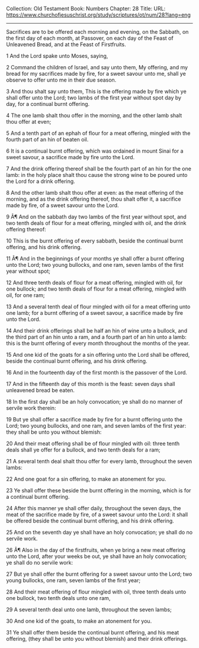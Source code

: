 Collection: Old Testament
Book: Numbers
Chapter: 28
Title: 
URL: https://www.churchofjesuschrist.org/study/scriptures/ot/num/28?lang=eng

---

Sacrifices are to be offered each morning and evening, on the Sabbath, on the first day of each month, at Passover, on each day of the Feast of Unleavened Bread, and at the Feast of Firstfruits.

1 And the Lord spake unto Moses, saying,

2 Command the children of Israel, and say unto them, My offering, and my bread for my sacrifices made by fire, for a sweet savour unto me, shall ye observe to offer unto me in their due season.

3 And thou shalt say unto them, This is the offering made by fire which ye shall offer unto the Lord; two lambs of the first year without spot day by day, for a continual burnt offering.

4 The one lamb shalt thou offer in the morning, and the other lamb shalt thou offer at even;

5 And a tenth part of an ephah of flour for a meat offering, mingled with the fourth part of an hin of beaten oil.

6 It is a continual burnt offering, which was ordained in mount Sinai for a sweet savour, a sacrifice made by fire unto the Lord.

7 And the drink offering thereof shall be the fourth part of an hin for the one lamb: in the holy place shalt thou cause the strong wine to be poured unto the Lord for a drink offering.

8 And the other lamb shalt thou offer at even: as the meat offering of the morning, and as the drink offering thereof, thou shalt offer it, a sacrifice made by fire, of a sweet savour unto the Lord.

9 Â¶ And on the sabbath day two lambs of the first year without spot, and two tenth deals of flour for a meat offering, mingled with oil, and the drink offering thereof:

10 This is the burnt offering of every sabbath, beside the continual burnt offering, and his drink offering.

11 Â¶ And in the beginnings of your months ye shall offer a burnt offering unto the Lord; two young bullocks, and one ram, seven lambs of the first year without spot;

12 And three tenth deals of flour for a meat offering, mingled with oil, for one bullock; and two tenth deals of flour for a meat offering, mingled with oil, for one ram;

13 And a several tenth deal of flour mingled with oil for a meat offering unto one lamb; for a burnt offering of a sweet savour, a sacrifice made by fire unto the Lord.

14 And their drink offerings shall be half an hin of wine unto a bullock, and the third part of an hin unto a ram, and a fourth part of an hin unto a lamb: this is the burnt offering of every month throughout the months of the year.

15 And one kid of the goats for a sin offering unto the Lord shall be offered, beside the continual burnt offering, and his drink offering.

16 And in the fourteenth day of the first month is the passover of the Lord.

17 And in the fifteenth day of this month is the feast: seven days shall unleavened bread be eaten.

18 In the first day shall be an holy convocation; ye shall do no manner of servile work therein:

19 But ye shall offer a sacrifice made by fire for a burnt offering unto the Lord; two young bullocks, and one ram, and seven lambs of the first year: they shall be unto you without blemish:

20 And their meat offering shall be of flour mingled with oil: three tenth deals shall ye offer for a bullock, and two tenth deals for a ram;

21 A several tenth deal shalt thou offer for every lamb, throughout the seven lambs:

22 And one goat for a sin offering, to make an atonement for you.

23 Ye shall offer these beside the burnt offering in the morning, which is for a continual burnt offering.

24 After this manner ye shall offer daily, throughout the seven days, the meat of the sacrifice made by fire, of a sweet savour unto the Lord: it shall be offered beside the continual burnt offering, and his drink offering.

25 And on the seventh day ye shall have an holy convocation; ye shall do no servile work.

26 Â¶ Also in the day of the firstfruits, when ye bring a new meat offering unto the Lord, after your weeks be out, ye shall have an holy convocation; ye shall do no servile work:

27 But ye shall offer the burnt offering for a sweet savour unto the Lord; two young bullocks, one ram, seven lambs of the first year;

28 And their meat offering of flour mingled with oil, three tenth deals unto one bullock, two tenth deals unto one ram,

29 A several tenth deal unto one lamb, throughout the seven lambs;

30 And one kid of the goats, to make an atonement for you.

31 Ye shall offer them beside the continual burnt offering, and his meat offering, (they shall be unto you without blemish) and their drink offerings.
